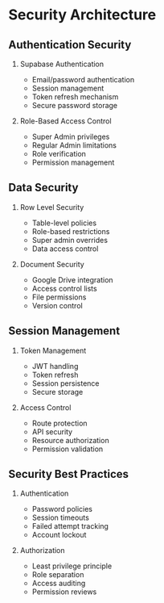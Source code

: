 # Security Architecture

## Authentication Security
1. Supabase Authentication
   - Email/password authentication
   - Session management
   - Token refresh mechanism
   - Secure password storage

2. Role-Based Access Control
   - Super Admin privileges
   - Regular Admin limitations
   - Role verification
   - Permission management

## Data Security
1. Row Level Security
   - Table-level policies
   - Role-based restrictions
   - Super admin overrides
   - Data access control

2. Document Security
   - Google Drive integration
   - Access control lists
   - File permissions
   - Version control

## Session Management
1. Token Management
   - JWT handling
   - Token refresh
   - Session persistence
   - Secure storage

2. Access Control
   - Route protection
   - API security
   - Resource authorization
   - Permission validation

## Security Best Practices
1. Authentication
   - Password policies
   - Session timeouts
   - Failed attempt tracking
   - Account lockout

2. Authorization
   - Least privilege principle
   - Role separation
   - Access auditing
   - Permission reviews
